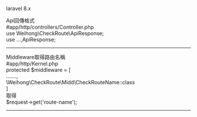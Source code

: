 laravel 8.x

Api回傳格式  
#app/http/controllers/Controller.php  
use Weihong\CheckRoute\ApiResponse;  
use ...,ApiResponse;  

------------------------------------------------------  

Middleware取得路由名稱  
#app/http/Kernel.php  
protected $middleware = [  
    .......,  
    \Weihong\CheckRoute\Midd\CheckRouteName::class  
]  
取得  
$request->get('route-name');  

------------------------------------------------------
